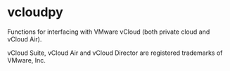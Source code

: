 vcloudpy
========

Functions for interfacing with VMware vCloud (both private cloud and vCloud Air).

vCloud Suite, vCloud Air and vCloud Director are registered trademarks of VMware, Inc.
